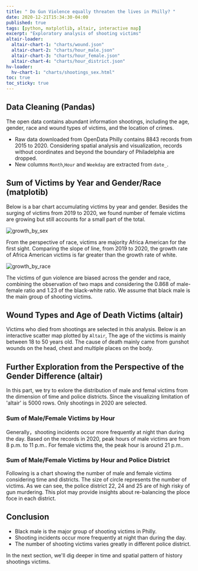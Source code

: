 ```yaml
---
title: " Do Gun Violence equally threaten the lives in Philly? "
date: 2020-12-21T15:34:30-04:00
published: true
tags: [python, matplotlib, altair, interactive map]
excerpt: "Exploratory analysis of shooting victims"
altair-loader:
  altair-chart-1: "charts/wound.json"
  altair-chart-2: "charts/hour_male.json"
  altair-chart-3: "charts/hour_female.json"
  altair-chart-4: "charts/hour_district.json"
hv-loader:
  hv-chart-1: "charts/shootings_sex.html"
toc: true
toc_sticky: true
---
```


## Data Cleaning (Pandas)
The open data contains abundant information shootings, including the age, gender, race and wound types of victims, and the location of crimes.
- Raw data downloaded from OpenData Philly contains 8843 records from 2015 to 2020. Considering spatial analysis and visualization, records without coordinates and beyond the boundary of Philadelphia are dropped.
- New columns `Month`,`Hour` and `Weekday` are extracted from `date_`.


## Sum of Victims by Year and Gender/Race (matplotib)

Below is a bar chart accumulating victims by year and gender. Besides the surging of victims from 2019 to 2020, we found number of female victims are growing but still accounts for a small part of the total.

![growth_by_sex](https://raw.githubusercontent.com/ihcgnahz/shooting_victims/master/charts/growth_by_sex.png)

From the perspective of race, victims are majority Africa American for the first sight. Comparing the slope of line, from 2019 to 2020, the growth rate of Africa American victims is far greater than the growth rate of white.

![growth_by_race](https://raw.githubusercontent.com/ihcgnahz/shooting_victims/master/charts/growth_by_race.png)

The victims of gun violence are biased across the gender and race, combining the observation of two maps and considering the 0.868 of male-female ratio and 1.23 of the black-white ratio. We assume that black male is the main group of shooting victims.

## Wound Types and Age of Death Victims (altair)

Victims who died from shootings are selected in this analysis. Below is an interactive scatter map plotted by `Altair`, The age of the victims is mainly between 18 to 50 years old. The cause of death mainly came from gunshot wounds on the head, chest and multiple places on the body.

<div id="altair-chart-1"></div>

## Further Exploration from the Perspective of the Gender Difference (altair)
In this part, we try to exlore the distribution of male and femal victims from the dimension of time and police districts. Since the visualizing limitation of 'altair' is 5000 rows. Only shootings in 2020 are selected.

### Sum of Male/Female Victims by Hour
Generally，shooting incidents occur more frequently at night than during the day. Based on the records in 2020, peak hours of male victims are from 8 p.m. to 11 p.m.. For female victims the, the peak hour is around 21 p.m.. 

<div id="altair-chart-2"></div>

<div id="altair-chart-3"></div>

### Sum of Male/Female Victims by Hour and Police District
Following is a chart showing the number of male and female victims considering time and districts. The size of circle represents the number of victims. As we can see, the police district 22, 24 and 25 are of high risky of gun murdering. This plot may provide insights about re-balancing the ploce foce in each district.

<div id="altair-chart-4"></div>

## Conclusion
- Black male is the major group of shooting victims in Philly.
- Shooting incidents occur more frequently at night than during the day.
- The number of shooting victims varies greatly in different police district.

In the next section, we'll dig deeper in time and spatial pattern of history shootings victims.
<div id="hv-chart-1"></div>
